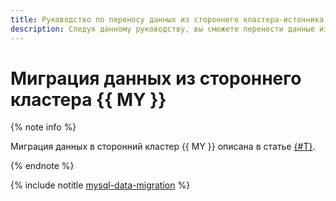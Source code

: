 ```yaml
---
title: Руководство по переносу данных из стороннего кластера-источника в кластер-приемник
description: Следуя данному руководству, вы сможете перенести данные из стороннего кластера-источника в кластер-приемник.
---
```


# Миграция данных из стороннего кластера {{ MY }}

{% note info %}

Миграция данных в сторонний кластер {{ MY }} описана в статье [{#T}](../../managed-mysql/tutorials/mmy-to-mysql-migration.md).

{% endnote %}

{% include notitle [mysql-data-migration](../../_tutorials/dataplatform/mysql-data-migration.md) %}
